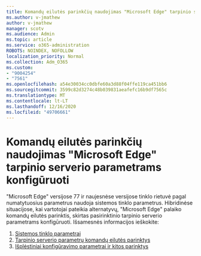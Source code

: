 ```yaml
---
title: Komandų eilutės parinkčių naudojimas "Microsoft Edge" tarpinio serverio parametrams konfigūruoti
ms.author: v-jmathew
author: v-jmathew
manager: scotv
ms.audience: Admin
ms.topic: article
ms.service: o365-administration
ROBOTS: NOINDEX, NOFOLLOW
localization_priority: Normal
ms.collection: Adm_O365
ms.custom:
- "9004254"
- "7561"
ms.openlocfilehash: a54e30034cc0dbfe60a3d88f04ffe119ca451bb6
ms.sourcegitcommit: 3599c82d3274c48b039831aeafefc16b9df7565c
ms.translationtype: MT
ms.contentlocale: lt-LT
ms.lasthandoff: 12/16/2020
ms.locfileid: "49706661"
---
```

# <a name="use-command-line-options-to-configure-proxy-settings-in-microsoft-edge"></a>Komandų eilutės parinkčių naudojimas "Microsoft Edge" tarpinio serverio parametrams konfigūruoti

"Microsoft Edge" versijose 77 ir naujesnėse versijose tinklo rietuvė pagal numatytuosius parametrus naudoja sistemos tinklo parametrus. Hibridinėse situacijose, kai vartotojai pateikia alternatyvų, "Microsoft Edge" palaiko komandų eilutės parinktis, skirtas pasirinktinio tarpinio serverio parametrams konfigūruoti. Išsamesnės informacijos ieškokite:

1. [Sistemos tinklo parametrai](https://go.microsoft.com/fwlink/?linkid=2133962)
2. [Tarpinio serverio parametrų komandų eilutės parinktys](https://go.microsoft.com/fwlink/?linkid=2134292)
3. [Išplėstiniai konfigūravimo parametrai ir kitos parinktys](https://go.microsoft.com/fwlink/?linkid=2134293)
